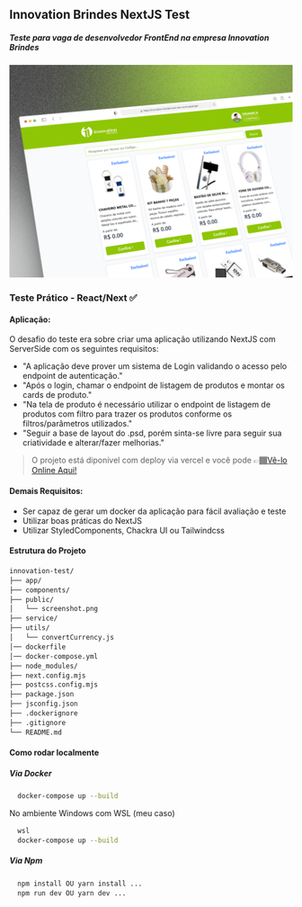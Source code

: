 
## Innovation Brindes NextJS Test
##### Teste para vaga de desenvolvedor FrontEnd na empresa Innovation Brindes

!['Screenshot'](screenshot.png)

### Teste Prático - React/Next ✅
#### Aplicação:

O desafio do teste era sobre criar uma aplicação utilizando NextJS com ServerSide com os seguintes requisitos:
- "A aplicação deve prover um sistema de Login validando o acesso pelo endpoint
de autenticação."
- "Após o login, chamar o endpoint de listagem de produtos e montar os cards de
produto."
- "Na tela de produto é necessário utilizar o endpoint de listagem de produtos com
filtro para trazer os produtos conforme os filtros/parâmetros utilizados."
- "Seguir a base de layout do .psd, porém sinta-se livre para seguir sua criatividade
e alterar/fazer melhorias."

> O projeto está diponível com deploy via vercel e você pode 👉🏾[Vê-lo Online Aqui!](https://innovation-brindes-test-dev.vercel.app/produtos)

#### Demais Requisitos:
- Ser capaz de gerar um docker da aplicação para fácil avaliação e teste
- Utilizar boas práticas do NextJS
- Utilizar StyledComponents, Chackra UI ou Tailwindcss

#### Estrutura do Projeto
```bash
innovation-test/
├── app/                   
├── components/            
├── public/                
│   └── screenshot.png     
├── service/               
├── utils/                 
│   └── convertCurrency.js 
│── dockerfile          
│── docker-compose.yml  
├── node_modules/          
├── next.config.mjs        
├── postcss.config.mjs     
├── package.json           
├── jsconfig.json          
├── .dockerignore          
├── .gitignore             
└── README.md              
```

#### Como rodar localmente

##### Via Docker

```bash
  docker-compose up --build
```

No ambiente Windows com WSL (meu caso)

```bash
  wsl
  docker-compose up --build
```

##### Via Npm

```bash
  npm install OU yarn install ...
  npm run dev OU yarn dev ...
```